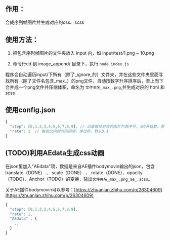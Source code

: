 ## 作用：

合成序列帧图片并生成对应的css、scss

## 使用方法：

1. 把包含序列帧图片的文件夹放入 input 内，如 input/test/1.png ~ 10.png

2. 命令行cd 到 image_append/ 目录下，执行 `node index.js`

程序会自动遍历input/下所有（除了_ignore_的）文件夹，并在这些文件夹里面寻找所有（除了文件名包含_max_）的png文件，自动按数字升序排序后，至上而下合并成一个png文件并压缩体积，命名为 `文件夹名_max_.png`,并生成对应的 html 和 scss

## 使用config.json

```js
{
  "step": [0,1,2,3,4,5,6,7,8,9], // 动画每帧对应的图片列表序号，从0开始数，默认是 0 ～ 图片数-1 ， 这里可以重复某些帧或跳帧如：[0,0,0,1,1,1,4,6,9,2,1]
  "rate": 1  // 每帧之间的时间间隔，单位秒，默认0.1
}

```

## (TODO)利用AEdata生成css动画

在json里加入"AEdata"项，数据是来自AE插件bodymovin输出的json，包含 translate（DONE） 、 scale（DONE） 、 rotate（DONE）、opacity（TODO）、Anchor（TODO）的变换，输出`文件夹名_max_.png_ae_.scss`。

关于AE插件bodymovin可以参考：[https://zhuanlan.zhihu.com/p/26304609](https://zhuanlan.zhihu.com/p/26304609)


```js
{
  "step": [0,1,2,3,4,5,6,7,8,9],  
  "rate": 1,
  "AEdata" : {
  	...
  }
}

```

